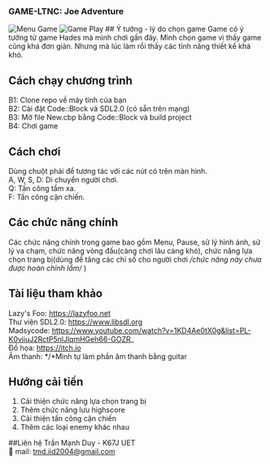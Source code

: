 ### GAME-LTNC: Joe Adventure
<img src = "" alt = "Menu Game">
<img src = "" alt = "Game Play">
## Ý tưởng - lý do chọn game
Game có ý tưởng từ game Hades mà mình chơi gần đây. Mình chọn game vì thấy game cũng khá đơn giản. Nhưng mà lúc làm rồi thấy các tính năng thiết kế khá khó.

## Cách chạy chương trình
B1: Clone repo về máy tính của bạn </br>
B2: Cài đặt Code::Block và SDL2.0 (có sẵn trên mạng)</br>
B3: Mở file New.cbp bằng Code::Block và build project</br>
B4: Chơi game</br>

## Cách chơi
Dùng chuột phải để tương tác với các nút có trên màn hình.</br>
A, W, S, D: Di chuyển người chơi.</br>
Q: Tấn công tầm xa.</br>
F: Tấn công cận chiến.</br>

## Các chức năng chính
Các chức năng chính trong game bao gồm Menu, Pause, sử lý hình ảnh, sử lý va chạm, chức năng vòng đấu(càng chơi lâu càng khó), chức năng lựa chọn trang bị(dùng để tăng các chỉ số cho người chơi */chức năng này chưa được hoàn chỉnh lắm/* )

## Tài liệu tham khảo
Lazy's Foo: https://lazyfoo.net </br>
Thư viện SDL2.0: https://www.libsdl.org </br>
Madsycode: https://www.youtube.com/watch?v=1KD4Ae0tX0g&list=PL-K0viiuJ2RctP5nlJlqmHGeh66-GOZR_ </br>
Đồ họa: https://itch.io </br>
Âm thanh: */*Mình tự làm phần âm thanh bằng guitar </br>

## Hướng cải tiến
1. Cải thiện chức năng lựa chọn trang bị 
2. Thêm chức năng lưu highscore
3. Cải thiện tấn công cận chiến
4. Thêm các loại enemy khác nhau

##Liên hệ
Trần Mạnh Duy - K67J UET </br>
📧 mail: tmd.iid2004@gmail.com

